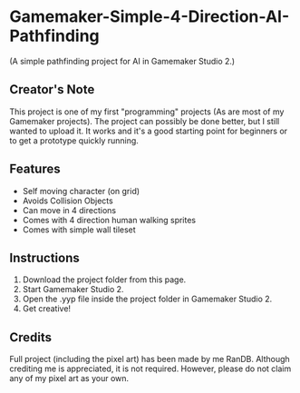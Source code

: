 # Gamemaker-Simple-4-Direction-AI-Pathfinding
(A simple pathfinding project for AI in Gamemaker Studio 2.)

Creator's Note
----------
This project is one of my first "programming" projects (As are most of my Gamemaker projects). The project can possibly be done better, but I still wanted to upload it. It works and it's a good starting point for beginners or to get a prototype quickly running.

Features
----------
- Self moving character (on grid)
- Avoids Collision Objects
- Can move in 4 directions
- Comes with 4 direction human walking sprites
- Comes with simple wall tileset

Instructions
----------
1. Download the project folder from this page.
2. Start Gamemaker Studio 2. 
3. Open the .yyp file inside the project folder in Gamemaker Studio 2. 
4. Get creative!

Credits
----------
Full project (including the pixel art) has been made by me RanDB.  Although crediting me is appreciated, it is not required. However, please do not claim any of my pixel art as your own.
